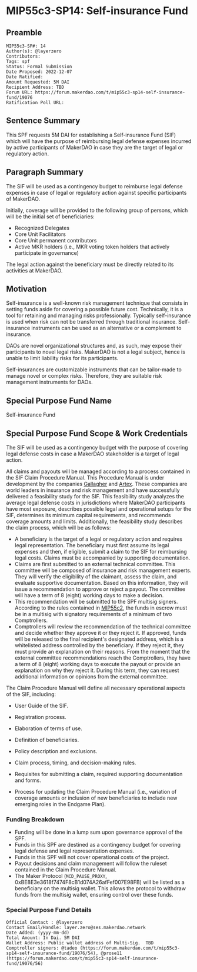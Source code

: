 # MIP55c3-SP14: Self-insurance Fund

## Preamble

```
MIP55c3-SP#: 14
Author(s): @layerzero
Contributors:
Tags: spf
Status: Formal Submission
Date Proposed: 2022-12-07
Date Ratified: 
Amount Requested: 5M DAI
Recipient Address: TBD
Forum URL: https://forum.makerdao.com/t/mip55c3-sp14-self-insurance-fund/19076
Ratification Poll URL:
```

## Sentence Summary

This SPF requests 5M DAI for establishing a Self-insurance Fund (SIF) which will have the purpose of reimbursing legal defense expenses incurred by active participants of MakerDAO in case they are the target of legal or regulatory action.

## Paragraph Summary

The SIF will be used as a contingency budget to reimburse legal defense expenses in case of legal or regulatory action against specific participants of MakerDAO.

Initially, coverage will be provided to the following group of persons, which will be the initial set of beneficiaries:

- Recognized Delegates
- Core Unit Facilitators
- Core Unit permanent contributors
- Active MKR holders (i.e., MKR voting token holders that actively participate in governance) 

The legal action against the beneficiary must be directly related to its activities at MakerDAO.

## Motivation

Self-insurance is a well-known risk management technique that consists in setting funds aside for covering a possible future cost. Technically, it is a tool for retaining and managing risks professionally. Typically self-insurance is used when risk can not be transferred through traditional insurance. Self-insurance instruments can be used as an alternative or a complement to insurance.

DAOs are novel organizational structures and, as such, may expose their participants to novel legal risks. MakerDAO is not a legal subject, hence is unable to limit liability risks for its participants.

Self-insurances are customizable instruments that can be tailor-made to manage novel or complex risks. Therefore, they are suitable risk management instruments for DAOs.

## Special Purpose Fund Name

Self-insurance Fund

## Special Purpose Fund Scope & Work Credentials

The SIF will be used as a contingency budget with the purpose of covering legal defense costs in case a MakerDAO stakeholder is a target of legal action.

All claims and payouts will be managed according to a process contained in the SIF Claim Procedure Manual. This Procedure Manual is under development by the companies [Gallagher](https://www.ajg.com/us/) and [Artex](https://www.artexrisk.com/). These companies are world leaders in insurance and risk management and have successfully delivered a feasibility study for the SIF. This feasibility study analyzes the average legal defense costs in jurisdictions where MakerDAO participants have most exposure, describes possible legal and operational setups for the SIF, determines its minimum capital requirements, and recommends coverage amounts and limits. Additionally, the feasibility study describes the claim process, which will be as follows: 

- A beneficiary is the target of a legal or regulatory action and requires legal representation. The beneficiary must first assume its legal expenses and then, if eligible, submit a claim to the SIF for reimbursing legal costs. Claims must be accompanied by supporting documentation.
- Claims are first submitted to an external technical committee. This committee will be composed of insurance and risk management experts. They will verify the eligibility of the claimant, assess the claim, and evaluate supportive documentation. Based on this information, they will issue a recommendation to approve or reject a payout. The committee will have a term of 8 (eight) working days to make a decision.
- This recommendation will be submitted to the SPF multisig signers. According to the rules contained in [MIP55c2](https://mips.makerdao.com/mips/details/MIP55#MIP55c2), the funds in escrow must be in a multisig with signatory requirements of a minimum of two Comptrollers. 
- Comptrollers will review the recommendation of the technical committee and decide whether they approve it or they reject it. If approved, funds will be released to the final recipient's designated address, which is a whitelisted address controlled by the beneficiary. If they reject it, they must provide an explanation on their reasons. From the moment that the external committee recommendations reach the Comptrollers, they have a term of 8 (eight) working days to execute the payout or provide an explanation on why they reject it. During this term, they can request additional information or opinions from the external committee.

 The Claim Procedure Manual will define all necessary operational aspects of the SIF, including:

- User Guide of the SIF.
- Registration process.
- Elaboration of terms of use.
- Definition of beneficiaries.
- Policy description and exclusions.
- Claim process, timing, and decision-making rules.
- Requisites for submitting a claim, required supporting documentation and forms.

- Process for updating the Claim Procedure Manual (i.e., variation of coverage amounts or inclusion of new beneficiaries to include new emerging roles in the Endgame Plan). 

### Funding Breakdown

- Funding will be done in a lump sum upon governance approval of the SPF.
- Funds in this SPF are destined as a contingency budget for covering legal defense and legal representation expenses.
- Funds in this SPF will not cover operational costs of the project.
- Payout decisions and claim management will follow the ruleset contained in the Claim Procedure Manual.
- The Maker Protocol (`MCD_PAUSE_PROXY`, 0xBE8E3e3618f7474F8cB1d074A26afFef007E98FB) will be listed as a beneficiary on the multisig wallet. This allows the protocol to withdraw funds from the multisig wallet, ensuring control over these funds.

### Special Purpose Fund Details

```
Official Contact : @layerzero
Contact Email/Handle: layer.zero@ses.makerdao.network
Date Added: (yyyy-mm-dd)
Total Amount: In Dai. 5M DAI
Wallet Address: Public wallet address of Multi-Sig.  TBD
Comptroller signers: @tadeo (https://forum.makerdao.com/t/mip55c3-sp14-self-insurance-fund/19076/54), @prose11 (https://forum.makerdao.com/t/mip55c3-sp14-self-insurance-fund/19076/56)
```
